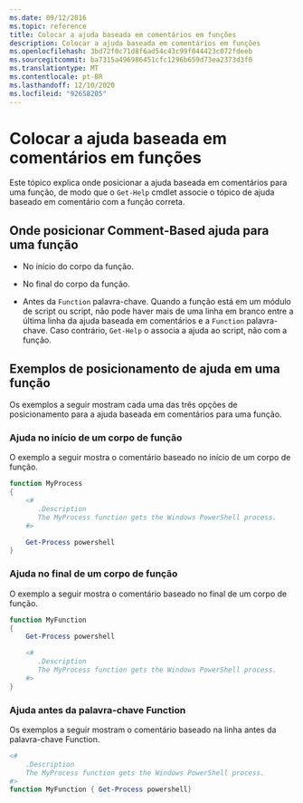```yaml
---
ms.date: 09/12/2016
ms.topic: reference
title: Colocar a ajuda baseada em comentários em funções
description: Colocar a ajuda baseada em comentários em funções
ms.openlocfilehash: 3bd72f0c71d8f6ad54c43c99f044423c072fdeeb
ms.sourcegitcommit: ba7315a496986451cfc1296b659d73ea2373d3f0
ms.translationtype: MT
ms.contentlocale: pt-BR
ms.lasthandoff: 12/10/2020
ms.locfileid: "92658205"
---
```

# <a name="placing-comment-based-help-in-functions"></a>Colocar a ajuda baseada em comentários em funções

Este tópico explica onde posicionar a ajuda baseada em comentários para uma função, de modo que o `Get-Help` cmdlet associe o tópico de ajuda baseado em comentário com a função correta.

## <a name="where-to-place-comment-based-help-for-a-function"></a>Onde posicionar Comment-Based ajuda para uma função

- No início do corpo da função.

- No final do corpo da função.

- Antes da `Function` palavra-chave. Quando a função está em um módulo de script ou script, não pode haver mais de uma linha em branco entre a última linha da ajuda baseada em comentários e a `Function` palavra-chave. Caso contrário, `Get-Help` o associa a ajuda ao script, não com a função.

## <a name="examples-of-help-placement-in-a-function"></a>Exemplos de posicionamento de ajuda em uma função

Os exemplos a seguir mostram cada uma das três opções de posicionamento para a ajuda baseada em comentários para uma função.

### <a name="help-at-the-beginning-of-a-function-body"></a>Ajuda no início de um corpo de função

O exemplo a seguir mostra o comentário baseado no início de um corpo de função.

```powershell
function MyProcess
{
    <#
       .Description
       The MyProcess function gets the Windows PowerShell process.
    #>

    Get-Process powershell
}
```

### <a name="help-at-the-end-of-a-function-body"></a>Ajuda no final de um corpo de função

 O exemplo a seguir mostra o comentário baseado no final de um corpo de função.

```powershell
function MyFunction
{
    Get-Process powershell

    <#
       .Description
       The MyProcess function gets the Windows PowerShell process.
    #>
}
```

### <a name="help-before-the-function-keyword"></a>Ajuda antes da palavra-chave Function

 Os exemplos a seguir mostram o comentário baseado na linha antes da palavra-chave Function.

```powershell
<#
    .Description
    The MyProcess function gets the Windows PowerShell process.
#>
function MyFunction { Get-Process powershell}
```
